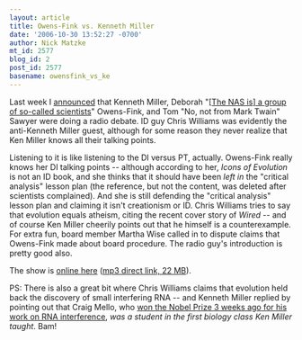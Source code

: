 ```yaml
---
layout: article
title: Owens-Fink vs. Kenneth Miller
date: '2006-10-30 13:52:27 -0700'
author: Nick Matzke
mt_id: 2577
blog_id: 2
post_id: 2577
basename: owensfink_vs_ke
---
```

Last week I [announced](/archives/2006/10/ken-miller-in-o.html) that Kenneth Miller, Deborah "[\[The NAS is\] a group of so-called scientists](http://redstaterabble.blogspot.com/2006/10/ohio-science-faculty-at-case-send-open.html)" Owens-Fink, and Tom "No, not from Mark Twain" Sawyer were doing a radio debate.  ID guy Chris Williams was evidently the anti-Kenneth Miller guest, although for some reason they never realize that Ken Miller knows all their talking points.  

Listening to it is like listening to the DI versus PT, actually.  Owens-Fink really knows her DI talking points -- although according to her, _Icons of Evolution_ is not an ID book, and she thinks that it should have been _left in_ the "critical analysis" lesson plan (the reference, but not the content, was deleted after scientists complained).  And she is still defending the "critical analysis" lesson plan and claiming it isn't creationism or ID.   Chris Williams tries to say that evolution equals atheism, citing the recent cover story of _Wired_ -- and of course Ken Miller cheerily points out that he himself is a counterexample.  For extra fun, board member Martha Wise called in to dispute claims that Owens-Fink made about board procedure. The radio guy's introduction is pretty good also.

The show is [online here](http://www.wcpn.org/soi/2006/1023.html) ([mp3 direct link, 22 MB](http://www.wcpn.org/podcast/audio/2006/10/1026soi.mp3)).

PS: There is also a great bit where Chris Williams claims that evolution held back the discovery of small interfering RNA -- and Kenneth Miller replied by pointing out that Craig Mello, who [won the Nobel Prize 3 weeks ago for his work on RNA interference](http://www.plos.org/cms/node/106), _was a student in the first biology class Ken Miller taught_.  Bam!
